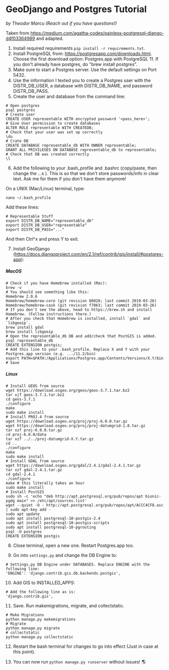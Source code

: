 # GeoDjango and Postgres Tutorial
_by Theodor Marcu (Reach out if you have questions!)_

Taken from https://medium.com/agatha-codes/painless-postgresql-django-d4f03364989 and adapted.

1. Install required requirements `pip install -r requirements.txt`.
2. Install PostgreSQL from: https://postgresapp.com/downloads.html. Choose the first download option: Postgres.app with PostgreSQL 11. If you don't already have postgres, do "brew install postgres".
3. Make sure to start a Postgres server. Use the default settings on Port 5432.
4. Use the information I texted you to create a Postgres user with the DISTR_DB_USER, a database with DISTR_DB_NAME, and password DISTR_DB_PASS.
5. Create the user and database from the command line:
```
# Open postgres
psql postgres
# Create user
CREATE USER representable WITH encrypted password '<pass_here>';
# Give User permission to create databases
ALTER ROLE representable WITH CREATEDB;
# Check that your user was set up correctly
\du
# Crate DB
CREATE DATABASE representable_db WITH OWNER representable;
GRANT ALL PRIVILEGES ON DATABASE representable_db to representable;
# Check that DB was created correctly
\l
```

6. Add the following to your .bash_profile and .bashrc (copy/paste, then change the ...s ). This is so that we don't store passwords/info in clear text. Ask me for them if you don't have them anymore!

On a UNIX (Mac/Linux) terminal, type:
```
nano ~/.bash_profile
```

Add these lines:
```
# Representable Stuff
export DISTR_DB_NAME="representable_db"
export DISTR_DB_USER="representable"
export DISTR_DB_PASS="..."
```
And then Ctrl^x and press Y to exit.


7. Install GeoDjango (https://docs.djangoproject.com/en/2.1/ref/contrib/gis/install/#postgres-app):

##### MacOS
```
# Check if you have Homebrew installed (Mac):
brew -v
# You should see something like this:
Homebrew 2.0.6
Homebrew/homebrew-core (git revision 80028; last commit 2019-03-26)
Homebrew/homebrew-cask (git revision f7063; last commit 2019-03-26)
# If you don't see the above, head to https://brew.sh and install Homebrew. (Follow instructions there.)
# After you check that Homebrew is installed, install `gdal` and `libgeoip`.
brew install gdal
brew install libgeoip
# Open the representable_db DB and add/check that PostGIS is added.
psql representable_db
CREATE EXTENSION postgis;
# Add this line to your .bash_profile. Replace X and Y with your Postgres.app version (e.g. .../11.2/bin)
export PATH=$PATH:/Applications/Postgres.app/Contents/Versions/X.Y/bin
# Save
```
##### Linux

```
# Install GEOS from source
wget https://download.osgeo.org/geos/geos-3.7.1.tar.bz2
tar xjf geos-3.7.1.tar.bz2
cd geos-3.7.1
./configure
make
sudo make install
# Install PROJ.4 from source
wget https://download.osgeo.org/proj/proj-6.0.0.tar.gz
wget https://download.osgeo.org/proj/proj-datumgrid-1.8.tar.gz
tar xzf proj-6.0.0.tar.gz
cd proj-6.0.0/data
tar xzf ../../proj-datumgrid-X.Y.tar.gz
cd ..
./configure
make
sudo make install
# Install GDAL from source
wget https://download.osgeo.org/gdal/2.4.1/gdal-2.4.1.tar.gz
tar xzf gdal-2.4.1.tar.gz
cd gdal-2.4.1
./configure
make # this literally takes an hour
sudo make install
# Install PostGIS
sudo sh -c 'echo "deb http://apt.postgresql.org/pub/repos/apt bionic-pgdg main" >> /etc/apt/sources.list'
wget --quiet -O - http://apt.postgresql.org/pub/repos/apt/ACCC4CF8.asc | sudo apt-key add -
sudo apt update
sudo apt install postgresql-10-postgis-2.4
sudo apt install postgresql-10-postgis-scripts
sudo apt install postgresql-10-pgrouting
psql -U postgres
CREATE EXTENSION postgis
```

8. Close terminal, open a new one. Restart Postgres.app too.

9. Go into `settings.py` and change the DB Engine to:

```
# Settings.py DB Engine under DATABASES. Replace ENGINE with the following line:
'ENGINE': 'django.contrib.gis.db.backends.postgis',
```

10. Add GIS to INSTALLED_APPS:

```
# Add the following line as is:
'django.contrib.gis',
```

11. Save. Run makemigrations, migrate, and collectstatic.

```
# Make Migrations
python manage.py makemigrations
# Migrate
python manage.py migrate
# collectstatic
python manage.py collectstatic
```

12. Restart the bash terminal for changes to go into effect (Just in case at this point).

13. You can now run `python manage.py runserver` without issues! 🌎
